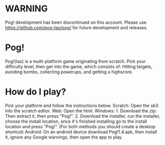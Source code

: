 # WARNING
 Pog! development has been discontinued on this account. Please use https://github.com/pog-tas/pog/ for future development and releases.
# Pog!
 Pog!(tas) is a multi-platform game originating from scratch. Pick your difficulty level, then get into the game, which consists of: Hitting targets, avoiding bombs, collecting powerups, and getting a highscore.
# How do I play?
 Pick your platform and follow the instructions below.
  Scratch: Open the sb3 into the scratch editor.
  Web: Open the html.
  Windows: 1. Download the zip: Then extract it, then press "Pog!". 2. Download the installer, run the installer, choose the install location, once it's finished installing go to the install location and press "Pog!". (For both methods you should create a desktop shortcut)
  Android: On an android device download Pog!1.4.apk, then install it, ignore any Google warnings, then open the app to play.
